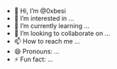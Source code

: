 - 👋 Hi, I’m @0xbesi
- 👀 I’m interested in ...
- 🌱 I’m currently learning ...
- 💞️ I’m looking to collaborate on ...
- 📫 How to reach me ...
- 😄 Pronouns: ...
- ⚡ Fun fact: ...

<!---
0xbesi/0xbesi is a ✨ special ✨ repository because its `README.md` (this file) appears on your GitHub profile.
You can click the Preview link to take a look at your changes.
--->
